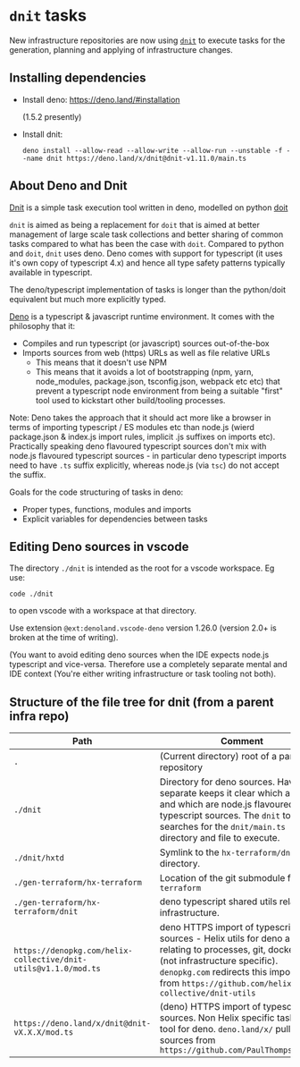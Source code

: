 # `dnit` tasks

New infrastructure repositories are now using [`dnit`](https://deno.land/x/dnit) to execute tasks for the generation, planning and applying of infrastructure changes.

## Installing dependencies

- Install deno:
    https://deno.land/#installation

    (1.5.2 presently)

- Install dnit:
    ```
    deno install --allow-read --allow-write --allow-run --unstable -f --name dnit https://deno.land/x/dnit@dnit-v1.11.0/main.ts
    ```

## About Deno and Dnit

[Dnit](https://deno.land/x/dnit) is a simple task execution tool written in deno, modelled on python [doit](https://pydoit.org/)

`dnit` is aimed as being a replacement for `doit` that is aimed at better management of large scale task collections and better sharing of common tasks compared to what has been the case with `doit`.
Compared to python and `doit`, `dnit` uses deno.  Deno comes with support for typescript (it uses it's own copy of typescript 4.x) and hence all type safety patterns typically available in typescript.

The deno/typescript implementation of tasks is longer than the python/doit equivalent but much more explicitly typed.

[Deno](https://deno.land/) is a typescript & javascript runtime environment.  It comes with the philosophy that it:
- Compiles and run typescript (or javascript) sources out-of-the-box
- Imports sources from web (https) URLs as well as file relative URLs
  - This means that it doesn't use NPM
  - This means that it avoids a lot of bootstrapping (npm, yarn, node_modules, package.json, tsconfig.json, webpack etc etc) that prevent a typescript node environment from being a suitable "first" tool used to kickstart other build/tooling processes.

Note: Deno takes the approach that it should act more like a browser in terms of importing typescript / ES modules etc than node.js (wierd package.json & index.js import rules, implicit .js suffixes on imports etc).
Practically speaking deno flavoured typescript sources don't mix with node.js flavoured typescript sources - in particular deno typescript imports need to have `.ts` suffix explicitly, whereas node.js (via `tsc`) do not accept the suffix.

Goals for the code structuring of tasks in deno:
- Proper types, functions, modules and imports
- Explicit variables for dependencies between tasks

## Editing Deno sources in vscode

The directory `./dnit` is intended as the root for a vscode workspace.
Eg use:
```
code ./dnit
```
to open vscode with a workspace at that directory.

Use extension `@ext:denoland.vscode-deno` version 1.26.0 (version 2.0+ is broken at the time of writing).

(You want to avoid editing deno sources when the IDE expects node.js typescript and vice-versa.  Therefore use a completely separate mental and IDE context (You're either writing infrastructure or task tooling not both).

## Structure of the file tree for dnit (from a parent infra repo)

|   Path	| Comment  	|
|---	|---	|
| `.`  	|  (Current directory) root of a parent repository 	|
| `./dnit`  	|  Directory for deno sources.  Having it separate keeps it clear which are deno and which are node.js flavoured typescript sources.  The `dnit` tool searches for the `dnit/main.ts` directory and file to execute. |
| `./dnit/hxtd`  	|  Symlink to the `hx-terraform/dnit` directory. |
| `./gen-terraform/hx-terraform` | Location of the git submodule for `hx-terraform` |
| `./gen-terraform/hx-terraform/dnit` | deno typescript shared utils relating to infrastructure. |
| `https://denopkg.com/helix-collective/dnit-utils@v1.1.0/mod.ts` | deno HTTPS import of typescript sources - Helix utils for deno and dnit relating to processes, git, docker etc (not infrastructure specific).  `denopkg.com` redirects this import url from `https://github.com/helix-collective/dnit-utils` |
| `https://deno.land/x/dnit@dnit-vX.X.X/mod.ts` | (deno) HTTPS import of typescript sources.  Non Helix specific task exec tool for deno. `deno.land/x/` pulls sources from `https://github.com/PaulThompson/dnit` |
